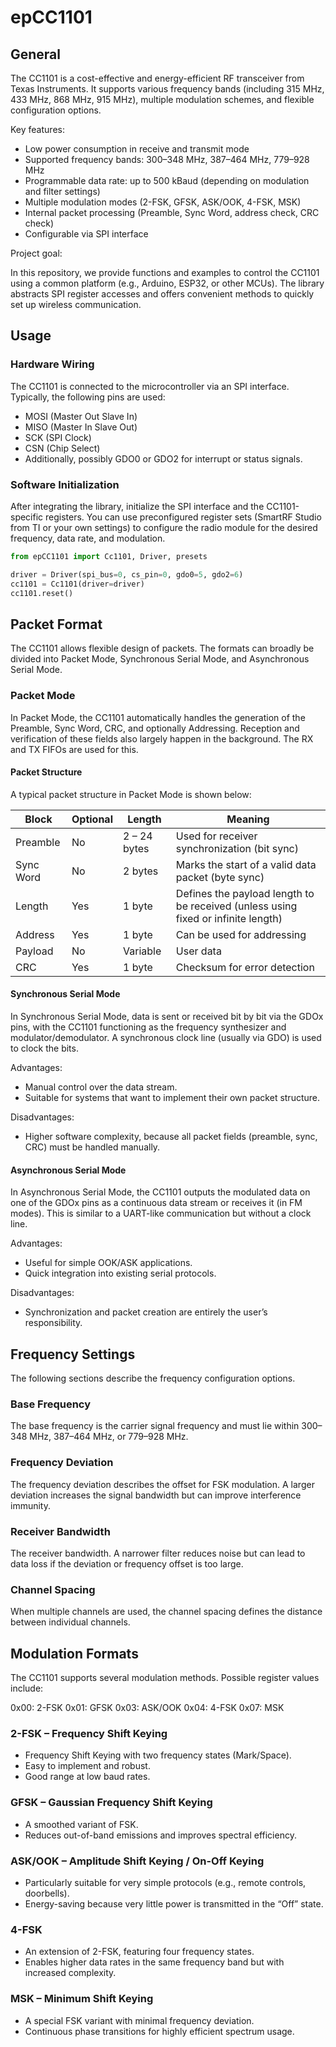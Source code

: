 # epCC1101

## General

The CC1101 is a cost-effective and energy-efficient RF transceiver from Texas Instruments. It supports various frequency bands (including 315 MHz, 433 MHz, 868 MHz, 915 MHz), multiple modulation schemes, and flexible configuration options.

Key features:
- Low power consumption in receive and transmit mode
- Supported frequency bands: 300–348 MHz, 387–464 MHz, 779–928 MHz
- Programmable data rate: up to 500 kBaud (depending on modulation and filter settings)
- Multiple modulation modes (2-FSK, GFSK, ASK/OOK, 4-FSK, MSK)
- Internal packet processing (Preamble, Sync Word, address check, CRC check)
- Configurable via SPI interface

Project goal:

In this repository, we provide functions and examples to control the CC1101 using a common platform (e.g., Arduino, ESP32, or other MCUs). The library abstracts SPI register accesses and offers convenient methods to quickly set up wireless communication.

## Usage

### Hardware Wiring

The CC1101 is connected to the microcontroller via an SPI interface. Typically, the following pins are used:
- MOSI (Master Out Slave In)
- MISO (Master In Slave Out)
- SCK (SPI Clock)
- CSN (Chip Select)
- Additionally, possibly GDO0 or GDO2 for interrupt or status signals.

### Software Initialization

After integrating the library, initialize the SPI interface and the CC1101-specific registers. You can use preconfigured register sets (SmartRF Studio from TI or your own settings) to configure the radio module for the desired frequency, data rate, and modulation.

```python
from epCC1101 import Cc1101, Driver, presets

driver = Driver(spi_bus=0, cs_pin=0, gdo0=5, gdo2=6)
cc1101 = Cc1101(driver=driver)
cc1101.reset()
```

## Packet Format

The CC1101 allows flexible design of packets. The formats can broadly be divided into Packet Mode, Synchronous Serial Mode, and Asynchronous Serial Mode.

### Packet Mode

In Packet Mode, the CC1101 automatically handles the generation of the Preamble, Sync Word, CRC, and optionally Addressing. Reception and verification of these fields also largely happen in the background. The RX and TX FIFOs are used for this.

#### Packet Structure

A typical packet structure in Packet Mode is shown below:

| Block     | Optional | Length	      | Meaning   |
|-----------|----------|--------------|-----------|
| Preamble  | No	   | 2 – 24 bytes | Used for receiver synchronization (bit sync) |
| Sync Word | No	   | 2 bytes	  | Marks the start of a valid data packet (byte sync) |
| Length	| Yes	   | 1 byte	      | Defines the payload length to be received (unless using fixed or infinite length) |
| Address	| Yes	   | 1 byte	      | Can be used for addressing |
| Payload	| No	   | Variable     | User data |
| CRC	    | Yes	   | 1 byte	      | Checksum for error detection |

#### Synchronous Serial Mode

In Synchronous Serial Mode, data is sent or received bit by bit via the GDOx pins, with the CC1101 functioning as the frequency synthesizer and modulator/demodulator. A synchronous clock line (usually via GDO) is used to clock the bits.

Advantages:
- Manual control over the data stream.
- Suitable for systems that want to implement their own packet structure.

Disadvantages:
- Higher software complexity, because all packet fields (preamble, sync, CRC) must be handled manually.

#### Asynchronous Serial Mode

In Asynchronous Serial Mode, the CC1101 outputs the modulated data on one of the GDOx pins as a continuous data stream or receives it (in FM modes). This is similar to a UART-like communication but without a clock line.

Advantages:
- Useful for simple OOK/ASK applications.
- Quick integration into existing serial protocols.

Disadvantages:
- Synchronization and packet creation are entirely the user’s responsibility.

## Frequency Settings

The following sections describe the frequency configuration options.

### Base Frequency
The base frequency is the carrier signal frequency and must lie within 300–348 MHz, 387–464 MHz, or 779–928 MHz.

### Frequency Deviation
The frequency deviation describes the offset for FSK modulation. A larger deviation increases the signal bandwidth but can improve interference immunity.

### Receiver Bandwidth
The receiver bandwidth. A narrower filter reduces noise but can lead to data loss if the deviation or frequency offset is too large.

### Channel Spacing
When multiple channels are used, the channel spacing defines the distance between individual channels.

## Modulation Formats
The CC1101 supports several modulation methods. Possible register values include:

0x00: 2-FSK
0x01: GFSK
0x03: ASK/OOK
0x04: 4-FSK
0x07: MSK

### 2-FSK – Frequency Shift Keying

- Frequency Shift Keying with two frequency states (Mark/Space).
- Easy to implement and robust.
- Good range at low baud rates.

### GFSK – Gaussian Frequency Shift Keying

- A smoothed variant of FSK.
- Reduces out-of-band emissions and improves spectral efficiency.

### ASK/OOK – Amplitude Shift Keying / On-Off Keying

- Particularly suitable for very simple protocols (e.g., remote controls, doorbells).
- Energy-saving because very little power is transmitted in the “Off” state.

### 4-FSK

- An extension of 2-FSK, featuring four frequency states.
- Enables higher data rates in the same frequency band but with increased complexity.

### MSK – Minimum Shift Keying

- A special FSK variant with minimal frequency deviation.
- Continuous phase transitions for highly efficient spectrum usage.